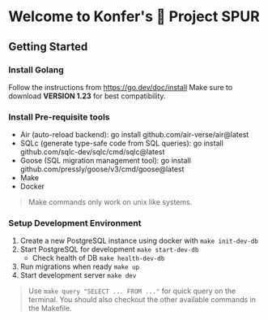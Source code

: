 # Welcome to Konfer's :unicorn: Project SPUR

## Getting Started

### Install Golang

Follow the instructions from https://go.dev/doc/install
Make sure to download **VERSION 1.23** for best compatibility.

### Install Pre-requisite tools

- Air (auto-reload backend): go install github.com/air-verse/air@latest
- SQLc (generate type-safe code from SQL queries): go install github.com/sqlc-dev/sqlc/cmd/sqlc@latest
- Goose (SQL migration management tool): go install github.com/pressly/goose/v3/cmd/goose@latest
- Make
- Docker

> Make commands only work on unix like systems.

### Setup Development Environment

1. Create a new PostgreSQL instance using docker with `make init-dev-db`
2. Start PostgreSQL for development `make start-dev-db`
   - Check health of DB `make health-dev-db`
4. Run migrations when ready `make up`
5. Start development server `make dev`

> Use `make query "SELECT ... FROM ..."` for quick query on the terminal.
> You should also checkout the other available commands in the Makefile.
